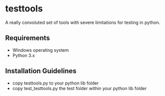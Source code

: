 # testtools

A really convoluted set of tools with severe limitations for testing in python.

## Requirements

* Windows operating system
* Python 3.x

## Installation Guidelines

* copy testtools.py to your python lib folder
* copy test\_testtools.py the test folder within your python lib folder
